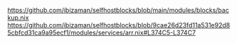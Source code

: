 https://github.com/ibizaman/selfhostblocks/blob/main/modules/blocks/backup.nix
https://github.com/ibizaman/selfhostblocks/blob/9cae26d23fd11a531e92d85cbfcd31ca9a95ecf1/modules/services/arr.nix#L374C5-L374C7